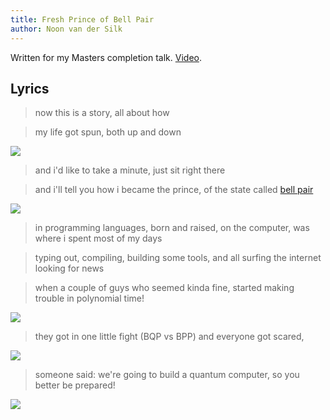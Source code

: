 ```yaml
---
title: Fresh Prince of Bell Pair
author: Noon van der Silk
---
```


Written for my Masters completion talk. [Video](https://vimeo.com/129394232).


## Lyrics

> now this is a story, all about how

> my life got spun, both up and down

![](/images/p1.png)


> and i'd like to take a minute, just sit right there

> and i'll tell you how i became the prince, of the state called [bell pair](http://en.wikipedia.org/wiki/Bell_state)

![](/images/p2.png)


> in programming languages, born and raised,
>    on the computer, was where i spent most of my days

> typing out, compiling, building some tools,
>    and all surfing the internet looking for news

> when a couple of guys who seemed kinda fine,
>    started making trouble in polynomial time!

![](/images/p3.png)


> they got in one little fight (BQP vs BPP) and everyone got scared,


![](/images/p4.png)

>    someone said: we're going to build a quantum computer, so you better be prepared!

![](/images/p5.png)
